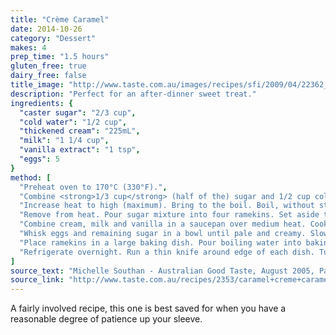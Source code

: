```yaml
---
title: "Crème Caramel"
date: 2014-10-26
category: "Dessert"
makes: 4
prep_time: "1.5 hours"
gluten_free: true
dairy_free: false
title_image: "http://www.taste.com.au/images/recipes/sfi/2009/04/22362_l.jpg"
description: "Perfect for an after-dinner sweet treat."
ingredients: {
  "caster sugar": "2/3 cup",
  "cold water": "1/2 cup",
  "thickened cream": "225mL",
  "milk": "1 1/4 cup",
  "vanilla extract": "1 tsp",
  "eggs": 5
}
method: [
  "Preheat oven to 170°C (330°F).",
  "Combine <strong>1/3 cup</strong> (half of the) sugar and 1/2 cup cold water in a saucepan over low heat. Cook, stirring, for 5 minutes or until sugar has dissolved.",
  "Increase heat to high (maximum). Bring to the boil. Boil, without stirring, for 5 to 7 minutes or until golden (if using thick based saucepan, remove from heat as soon as mixture starts going brown).",
  "Remove from heat. Pour sugar mixture into four ramekins. Set aside to set.",
  "Combine cream, milk and vanilla in a saucepan over medium heat. Cook, stirring, for 6 to 8 minutes or until small bubbles form at edge of pan. Remove from heat.",
  "Whisk eggs and remaining sugar in a bowl until pale and creamy. Slowly add cream mixture, whisking constantly. Strain mixture into a jug. Divide between ramekins.",
  "Place ramekins in a large baking dish. Pour boiling water into baking dish until halfway up the sides of ramekins. Bake for 45 minutes or until just set. Remove baking dish from oven. Remove ramekins from water. Set aside to cool.",
  "Refrigerate overnight. Run a thin knife around edge of each dish. Turn out onto plates to serve."
]
source_text: "Michelle Southan - Australian Good Taste, August 2005, Page 80"
source_link: "http://www.taste.com.au/recipes/2353/caramel+creme+caramel"
---
```

A fairly involved recipe, this one is best saved for when you have a reasonable
degree of patience up your sleeve.
